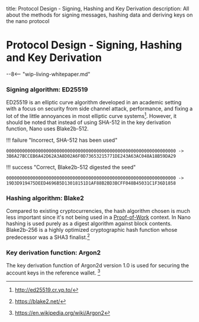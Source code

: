 title: Protocol Design - Signing, Hashing and Key Derivation
description: All about the methods for signing messages, hashing data and deriving keys on the nano protocol

# Protocol Design - Signing, Hashing and Key Derivation

--8<-- "wip-living-whitepaper.md"

### Signing algorithm: ED25519

ED25519 is an elliptic curve algorithm developed in an academic setting with a focus on security from side channel attack, performance, and fixing a lot of the little annoyances in most elliptic curve systems[^1]. However, it should be noted that instead of using SHA-512 in the key derivation function, Nano uses Blake2b-512.

!!! failure "Incorrect, SHA-512 has been used"
  ```
  0000000000000000000000000000000000000000000000000000000000000000 ->
  3B6A27BCCEB6A42D62A3A8D02A6F0D73653215771DE243A63AC048A18B59DA29
  ```

!!! success "Correct, Blake2b-512 digested the seed"
  ```
  0000000000000000000000000000000000000000000000000000000000000000 ->
  19D3D919475DEED4696B5D13018151D1AF88B2BD3BCFF048B45031C1F36D1858
  ```

### Hashing algorithm: Blake2

Compared to existing cryptocurrencies, the hash algorithm chosen is much less important since it's not being used in a [Proof-of-Work](/glossary#proof-of-work-pow) context.  In Nano hashing is used purely as a digest algorithm against block contents.  Blake2b-256 is a highly optimized cryptographic hash function whose predecessor was a SHA3 finalist.[^2]

### Key derivation function: Argon2

The key derivation function of Argon2d version 1.0 is used for securing the account keys in the reference wallet. [^3]

[^1]:http://ed25519.cr.yp.to/
[^2]:https://blake2.net/
[^3]:https://en.wikipedia.org/wiki/Argon2
